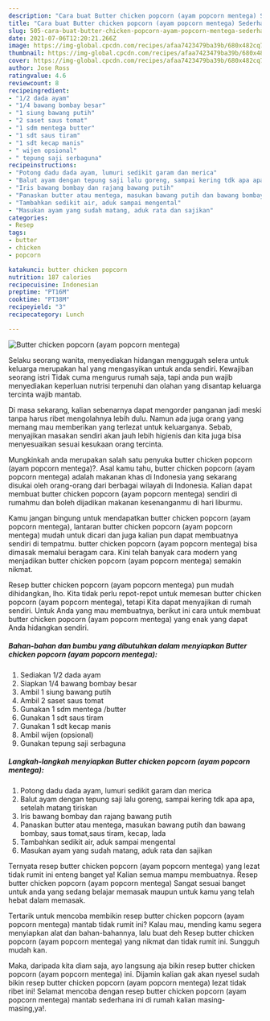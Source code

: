 ```yaml
---
description: "Cara buat Butter chicken popcorn (ayam popcorn mentega) Sederhana Untuk Jualan"
title: "Cara buat Butter chicken popcorn (ayam popcorn mentega) Sederhana Untuk Jualan"
slug: 505-cara-buat-butter-chicken-popcorn-ayam-popcorn-mentega-sederhana-untuk-jualan
date: 2021-07-06T12:20:21.266Z
image: https://img-global.cpcdn.com/recipes/afaa7423479ba39b/680x482cq70/butter-chicken-popcorn-ayam-popcorn-mentega-foto-resep-utama.jpg
thumbnail: https://img-global.cpcdn.com/recipes/afaa7423479ba39b/680x482cq70/butter-chicken-popcorn-ayam-popcorn-mentega-foto-resep-utama.jpg
cover: https://img-global.cpcdn.com/recipes/afaa7423479ba39b/680x482cq70/butter-chicken-popcorn-ayam-popcorn-mentega-foto-resep-utama.jpg
author: Jose Ross
ratingvalue: 4.6
reviewcount: 8
recipeingredient:
- "1/2 dada ayam"
- "1/4 bawang bombay besar"
- "1 siung bawang putih"
- "2 saset saus tomat"
- "1 sdm mentega butter"
- "1 sdt saus tiram"
- "1 sdt kecap manis"
- " wijen opsional"
- " tepung saji serbaguna"
recipeinstructions:
- "Potong dadu dada ayam, lumuri sedikit garam dan merica"
- "Balut ayam dengan tepung saji lalu goreng, sampai kering tdk apa apa, setelah matang tiriskan"
- "Iris bawang bombay dan rajang bawang putih"
- "Panaskan butter atau mentega, masukan bawang putih dan bawang bombay, saus tomat,saus tiram, kecap, lada"
- "Tambahkan sedikit air, aduk sampai mengental"
- "Masukan ayam yang sudah matang, aduk rata dan sajikan"
categories:
- Resep
tags:
- butter
- chicken
- popcorn

katakunci: butter chicken popcorn 
nutrition: 187 calories
recipecuisine: Indonesian
preptime: "PT16M"
cooktime: "PT38M"
recipeyield: "3"
recipecategory: Lunch

---
```



![Butter chicken popcorn (ayam popcorn mentega)](https://img-global.cpcdn.com/recipes/afaa7423479ba39b/680x482cq70/butter-chicken-popcorn-ayam-popcorn-mentega-foto-resep-utama.jpg)

Selaku seorang wanita, menyediakan hidangan menggugah selera untuk keluarga merupakan hal yang mengasyikan untuk anda sendiri. Kewajiban seorang istri Tidak cuma mengurus rumah saja, tapi anda pun wajib menyediakan keperluan nutrisi terpenuhi dan olahan yang disantap keluarga tercinta wajib mantab.

Di masa  sekarang, kalian sebenarnya dapat mengorder panganan jadi meski tanpa harus ribet mengolahnya lebih dulu. Namun ada juga orang yang memang mau memberikan yang terlezat untuk keluarganya. Sebab, menyajikan masakan sendiri akan jauh lebih higienis dan kita juga bisa menyesuaikan sesuai kesukaan orang tercinta. 



Mungkinkah anda merupakan salah satu penyuka butter chicken popcorn (ayam popcorn mentega)?. Asal kamu tahu, butter chicken popcorn (ayam popcorn mentega) adalah makanan khas di Indonesia yang sekarang disukai oleh orang-orang dari berbagai wilayah di Indonesia. Kalian dapat membuat butter chicken popcorn (ayam popcorn mentega) sendiri di rumahmu dan boleh dijadikan makanan kesenanganmu di hari liburmu.

Kamu jangan bingung untuk mendapatkan butter chicken popcorn (ayam popcorn mentega), lantaran butter chicken popcorn (ayam popcorn mentega) mudah untuk dicari dan juga kalian pun dapat membuatnya sendiri di tempatmu. butter chicken popcorn (ayam popcorn mentega) bisa dimasak memalui beragam cara. Kini telah banyak cara modern yang menjadikan butter chicken popcorn (ayam popcorn mentega) semakin nikmat.

Resep butter chicken popcorn (ayam popcorn mentega) pun mudah dihidangkan, lho. Kita tidak perlu repot-repot untuk memesan butter chicken popcorn (ayam popcorn mentega), tetapi Kita dapat menyajikan di rumah sendiri. Untuk Anda yang mau membuatnya, berikut ini cara untuk membuat butter chicken popcorn (ayam popcorn mentega) yang enak yang dapat Anda hidangkan sendiri.

<!--inarticleads1-->

##### Bahan-bahan dan bumbu yang dibutuhkan dalam menyiapkan Butter chicken popcorn (ayam popcorn mentega):

1. Sediakan 1/2 dada ayam
1. Siapkan 1/4 bawang bombay besar
1. Ambil 1 siung bawang putih
1. Ambil 2 saset saus tomat
1. Gunakan 1 sdm mentega /butter
1. Gunakan 1 sdt saus tiram
1. Gunakan 1 sdt kecap manis
1. Ambil  wijen (opsional)
1. Gunakan  tepung saji serbaguna




<!--inarticleads2-->

##### Langkah-langkah menyiapkan Butter chicken popcorn (ayam popcorn mentega):

1. Potong dadu dada ayam, lumuri sedikit garam dan merica
1. Balut ayam dengan tepung saji lalu goreng, sampai kering tdk apa apa, setelah matang tiriskan
1. Iris bawang bombay dan rajang bawang putih
1. Panaskan butter atau mentega, masukan bawang putih dan bawang bombay, saus tomat,saus tiram, kecap, lada
1. Tambahkan sedikit air, aduk sampai mengental
1. Masukan ayam yang sudah matang, aduk rata dan sajikan




Ternyata resep butter chicken popcorn (ayam popcorn mentega) yang lezat tidak rumit ini enteng banget ya! Kalian semua mampu membuatnya. Resep butter chicken popcorn (ayam popcorn mentega) Sangat sesuai banget untuk anda yang sedang belajar memasak maupun untuk kamu yang telah hebat dalam memasak.

Tertarik untuk mencoba membikin resep butter chicken popcorn (ayam popcorn mentega) mantab tidak rumit ini? Kalau mau, mending kamu segera menyiapkan alat dan bahan-bahannya, lalu buat deh Resep butter chicken popcorn (ayam popcorn mentega) yang nikmat dan tidak rumit ini. Sungguh mudah kan. 

Maka, daripada kita diam saja, ayo langsung aja bikin resep butter chicken popcorn (ayam popcorn mentega) ini. Dijamin kalian gak akan nyesel sudah bikin resep butter chicken popcorn (ayam popcorn mentega) lezat tidak ribet ini! Selamat mencoba dengan resep butter chicken popcorn (ayam popcorn mentega) mantab sederhana ini di rumah kalian masing-masing,ya!.

